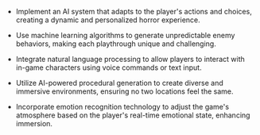- Implement an AI system that adapts to the player's actions and choices, creating a dynamic and personalized horror experience.

- Use machine learning algorithms to generate unpredictable enemy behaviors, making each playthrough unique and challenging.

- Integrate natural language processing to allow players to interact with in-game characters using voice commands or text input.

- Utilize AI-powered procedural generation to create diverse and immersive environments, ensuring no two locations feel the same.

- Incorporate emotion recognition technology to adjust the game's atmosphere based on the player's real-time emotional state, enhancing immersion.
